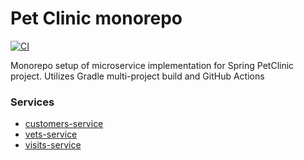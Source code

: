 # Pet Clinic monorepo
[![CI](https://github.com/Antrakos/pet-clinic-monorepo/actions/workflows/ci.yml/badge.svg)](https://github.com/Antrakos/pet-clinic-monorepo/actions/workflows/ci.yml)

Monorepo setup of microservice implementation for Spring PetClinic project. Utilizes Gradle multi-project build and 
GitHub Actions

### Services

* [customers-service](https://github.com/Antrakos/pet-clinic-monorepo/tree/master/services/customers-service)
* [vets-service](https://github.com/Antrakos/pet-clinic-monorepo/tree/master/services/vets-service)
* [visits-service](https://github.com/Antrakos/pet-clinic-monorepo/tree/master/services/visits-service)
